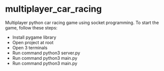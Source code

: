 # multiplayer_car_racing
Multiplayer python car racing game using socket programming. To start the game, follow these steps: <br />
* Install pygame library <br />
* Open project at root <br />
* Open 3 terminals <br />
* Run command python3 server.py <br />
* Run command python3 main.py <br />
* Run command python3 main.py <br />


